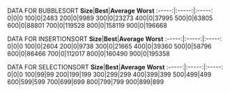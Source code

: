 DATA FOR BUBBLESORT
**Size**|**Best**|**Average Worst**
:-----:|:-----:|:-----:
0|0|0
100|0|2483
200|0|9989
300|0|23273
400|0|37995
500|0|63805
600|0|88801
700|0|119528
800|0|158119
900|0|196668

DATA FOR INSERTIONSORT
**Size**|**Best**|**Average Worst**
:-----:|:-----:|:-----:
0|0|0
100|0|2604
200|0|9738
300|0|21665
400|0|39360
500|0|58796
600|0|86466
700|0|112017
800|0|160490
900|0|195358

DATA FOR SELECTIONSORT
**Size**|**Best**|**Average Worst**
:-----:|:-----:|:-----:
0|0|0
100|99|99
200|199|199
300|299|299
400|399|399
500|499|499
600|599|599
700|699|699
800|799|799
900|899|899
